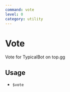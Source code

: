 ```yaml
---
command: vote
level: 0
category: utility
---
```


# Vote

Vote for TypicalBot on top.gg

## Usage

 - `$vote`
